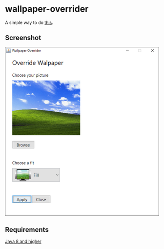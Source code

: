 # wallpaper-overrider
A simple way to do [this](https://superuser.com/a/641368).

## Screenshot

![screenshot](screenshot.png)

## Requirements

[Java 8 and higher](https://www.java.com)